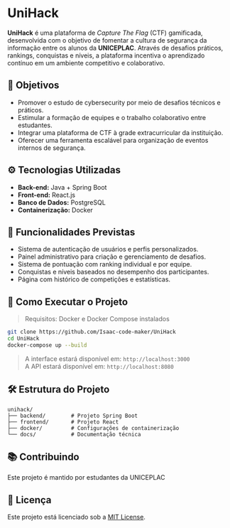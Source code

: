 # UniHack

**UniHack** é uma plataforma de *Capture The Flag* (CTF) gamificada, desenvolvida com o objetivo de fomentar a cultura de segurança da informação entre os alunos da **UNICEPLAC**. Através de desafios práticos, rankings, conquistas e níveis, a plataforma incentiva o aprendizado contínuo em um ambiente competitivo e colaborativo.

## 🎯 Objetivos

- Promover o estudo de cybersecurity por meio de desafios técnicos e práticos.
- Estimular a formação de equipes e o trabalho colaborativo entre estudantes.
- Integrar uma plataforma de CTF à grade extracurricular da instituição.
- Oferecer uma ferramenta escalável para organização de eventos internos de segurança.

## ⚙️ Tecnologias Utilizadas

- **Back-end:** Java + Spring Boot  
- **Front-end:** React.js  
- **Banco de Dados:** PostgreSQL  
- **Containerização:** Docker

## 🧩 Funcionalidades Previstas

- Sistema de autenticação de usuários e perfis personalizados.
- Painel administrativo para criação e gerenciamento de desafios.
- Sistema de pontuação com ranking individual e por equipe.
- Conquistas e níveis baseados no desempenho dos participantes.
- Página com histórico de competições e estatísticas.

## 🚀 Como Executar o Projeto

> Requisitos: Docker e Docker Compose instalados

```bash
git clone https://github.com/Isaac-code-maker/UniHack
cd UniHack
docker-compose up --build
```

> A interface estará disponível em: `http://localhost:3000`  
> A API estará disponível em: `http://localhost:8080`

## 🛠️ Estrutura do Projeto

```
unihack/
├── backend/        # Projeto Spring Boot
├── frontend/       # Projeto React
├── docker/         # Configurações de containerização
└── docs/           # Documentação técnica
```

## 📚 Contribuindo

Este projeto é mantido por estudantes da UNICEPLAC

## 📄 Licença

Este projeto está licenciado sob a [MIT License](LICENSE).

